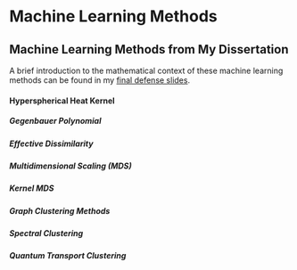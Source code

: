 # Machine Learning Methods

## Machine Learning Methods from My Dissertation

A brief introduction to the mathematical context of these machine learning methods can be found in my [final defense slides](Dissertation.pdf).

#### Hyperspherical Heat Kernel

##### Gegenbauer Polynomial

##### Effective Dissimilarity

##### Multidimensional Scaling (MDS)

##### Kernel MDS

##### Graph Clustering Methods

##### Spectral Clustering

##### Quantum Transport Clustering